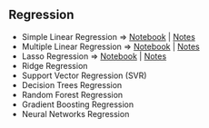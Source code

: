 ## Regression
- Simple Linear Regression => [Notebook](Notebooks/Simple_Linear_Regression.ipynb) | [Notes](Regression/Notes/Simple_Linear_Regression_Notes.pdf)
- Multiple Linear Regression => [Notebook](Notebooks/Multiple_Linear_regression.ipynb) | [Notes]()
- Lasso Regression => [Notebook](Notebooks/Lasso_Regression.ipynb) | [Notes]()
- Ridge Regression
- Support Vector Regression (SVR)
- Decision Trees Regression
- Random Forest Regression
- Gradient Boosting Regression
- Neural Networks Regression
